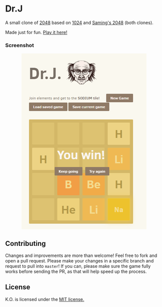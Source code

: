# Dr.J
A small clone of [2048](http://gabrielecirulli.github.io/2048/) based on [1024](https://play.google.com/store/apps/details?id=com.veewo.a1024) and  [Saming's 2048](http://saming.fr/p/2048/) (both clones).

Made just for fun. [Play it here!](https://hjondi.github.io/Dr.J/)


### Screenshot

<p align="center">
  <img src="DrJ.png" alt="Screenshot"/>
</p>

## Contributing
Changes and improvements are more than welcome! Feel free to fork and open a pull request. Please make your changes in a specific branch and request to pull into `master`! If you can, please make sure the game fully works before sending the PR, as that will help speed up the process.


## License
K.O. is licensed under the [MIT license.](https://github.com/hjondi/K.O/blob/gh-pages/LICENSE.txt)
